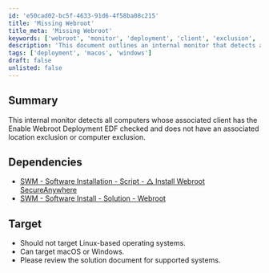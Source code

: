 ```yaml
---
id: 'e50cad02-bc5f-4633-91d6-4f58ba08c215'
title: 'Missing Webroot'
title_meta: 'Missing Webroot'
keywords: ['webroot', 'monitor', 'deployment', 'client', 'exclusion', 'location', 'macos', 'windows']
description: 'This document outlines an internal monitor that detects all computers whose associated client has the Enable Webroot Deployment EDF checked, while ensuring there are no associated location or computer exclusions. It includes dependencies and target operating systems.'
tags: ['deployment', 'macos', 'windows']
draft: false
unlisted: false
---
```


## Summary

This internal monitor detects all computers whose associated client has the Enable Webroot Deployment EDF checked and does not have an associated location exclusion or computer exclusion.

## Dependencies

- [SWM - Software Installation - Script - △ Install Webroot SecureAnywhere](https://proval.itglue.com/DOC-5078775-11623253)
- [SWM - Software Install - Solution - Webroot](<../../solutions/Webroot.md>)

## Target

- Should not target Linux-based operating systems.
- Can target macOS or Windows.
- Please review the solution document for supported systems.



